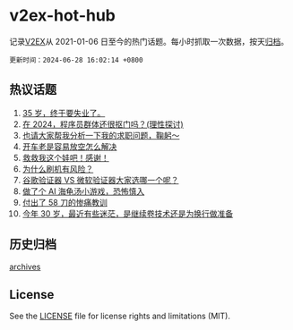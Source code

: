 # v2ex-hot-hub

 记录[V2EX](https://www.v2ex.com/)从 2021-01-06 日至今的热门话题。每小时抓取一次数据，按天[归档](archives)。

`更新时间：2024-06-28 16:02:14 +0800`

## 热议话题

1. [35 岁，终于要失业了。](https://www.v2ex.com/t/1053306)
1. [在 2024，程序员群体还很抠门吗？(理性探讨)](https://www.v2ex.com/t/1053268)
1. [也请大家帮我分析一下我的求职问题，鞠躬～](https://www.v2ex.com/t/1053208)
1. [开车老是容易放空怎么解决](https://www.v2ex.com/t/1053239)
1. [救救我这个娃吧！感谢！](https://www.v2ex.com/t/1053185)
1. [为什么刷机有风险？](https://www.v2ex.com/t/1053249)
1. [谷歌验证器 VS 微软验证器大家选哪一个呢？](https://www.v2ex.com/t/1053174)
1. [做了个 AI 海龟汤小游戏，恐怖慎入](https://www.v2ex.com/t/1053293)
1. [付出了 58 刀的惨痛教训](https://www.v2ex.com/t/1053278)
1. [今年 30 岁，最近有些迷茫，是继续卷技术还是为换行做准备](https://www.v2ex.com/t/1053245)

## 历史归档

[archives](archives)

## License

See the [LICENSE](LICENSE) file for license rights and limitations (MIT).
